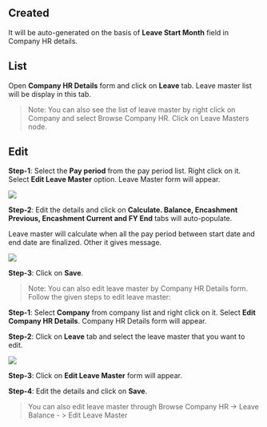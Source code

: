 ## Created

It will be auto-generated on the basis of **Leave Start Month** field in Company HR details.

## List

Open **Company HR Details** form and click on **Leave** tab. Leave master list will be display in this tab.

>Note: You can also see the list of leave master by right click on Company and select Browse Company HR. Click on Leave Masters node.

## Edit

**Step-1**: Select the **Pay period** from the pay period list. Right click on it. Select **Edit Leave Master** option. Leave Master form will appear.

![](http://docs.risersoft.com/hrmnirvana/ImagesExt/image8_51.jpg)

**Step-2**: Edit the details and click on **Calculate. Balance, Encashment Previous, Encashment Current and FY End** tabs will auto-populate.

Leave master will calculate when all the pay period between start date and end date are finalized. Other it gives message.

![](http://docs.risersoft.com/hrmnirvana/ImagesExt/image8_52.jpg)

**Step-3**: Click on **Save**.

>Note: You can also edit leave master by Company HR Details form. Follow the given steps to edit leave master:

**Step-1**: Select **Company** from company list and right click on it. Select **Edit Company HR Details**. Company HR Details form will appear.

**Step-2**: Click on **Leave** tab and select the leave master that you want to edit.

![](http://docs.risersoft.com/hrmnirvana/ImagesExt/image8_53.jpg)

**Step-3**: Click on **Edit Leave Master** form will appear.

**Step-4**: Edit the details and click on **Save**.

>You can also edit leave master through Browse Company HR -> Leave Balance - > Edit Leave Master
